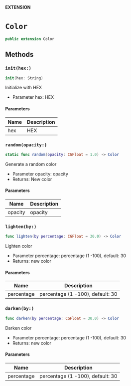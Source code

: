 **EXTENSION**

# `Color`
```swift
public extension Color
```

## Methods
### `init(hex:)`

```swift
init(hex: String)
```

Initialize with HEX
- Parameter hex: HEX

#### Parameters

| Name | Description |
| ---- | ----------- |
| hex | HEX |

### `random(opacity:)`

```swift
static func random(opacity: CGFloat = 1.0) -> Color
```

Generate a random color
- Parameter opacity: opacity
- Returns: New color

#### Parameters

| Name | Description |
| ---- | ----------- |
| opacity | opacity |

### `lighten(by:)`

```swift
func lighten(by percentage: CGFloat = 30.0) -> Color
```

Lighten color
- Parameter percentage: percentage (1 -100), default: 30
- Returns: new color

#### Parameters

| Name | Description |
| ---- | ----------- |
| percentage | percentage (1 -100), default: 30 |

### `darken(by:)`

```swift
func darken(by percentage: CGFloat = 30.0) -> Color
```

Darken color
- Parameter percentage: percentage (1 -100), default: 30
- Returns: new color

#### Parameters

| Name | Description |
| ---- | ----------- |
| percentage | percentage (1 -100), default: 30 |